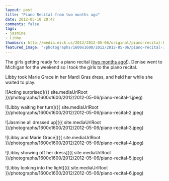 ```yaml
---
layout: post
title: "Piano Recital from two months ago"
date: 2012-05-10 20:47
comments: false
tags:
- jasmine
- Libby
thumbsrc: http://media.eick.us/2012/2012-05-06/original/piano-recital-6.jpeg
featured_image: "/photographs/1600x1600/2012/2012-05-06/piano-recital-1.jpeg"
---
```

The girls getting ready for a piano recital ([two months ago!](http://eick.us/blog/2012/03/31/march-18-recital/)).  Denise went to Michigan for the weekend so I took the girls to the piano recital.

Libby took Marie Grace in her Mardi Gras dress, and held her while she waited to play.



![Acting surprised]({{ site.mediaUrlRoot }}/photographs/1600x1600/2012/2012-05-06/piano-recital-1.jpeg)




![Libby waiting her turn]({{ site.mediaUrlRoot }}/photographs/1600x1600/2012/2012-05-06/piano-recital-2.jpeg)




![Jasmine all dressed up]({{ site.mediaUrlRoot }}/photographs/1600x1600/2012/2012-05-06/piano-recital-3.jpeg)




![Libby and Marie Grace]({{ site.mediaUrlRoot }}/photographs/1600x1600/2012/2012-05-06/piano-recital-4.jpeg)




![Libby showing off her dress]({{ site.mediaUrlRoot }}/photographs/1600x1600/2012/2012-05-06/piano-recital-5.jpeg)




![Libby looking into the light]({{ site.mediaUrlRoot }}/photographs/1600x1600/2012/2012-05-06/piano-recital-6.jpeg)
